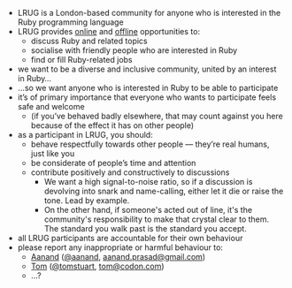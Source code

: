 * LRUG is a London-based community for anyone who is interested in the Ruby programming language
* LRUG provides [online](http://lrug.org/mailing-list) and [offline](http://lanyrd.com/series/lrug/) opportunities to:
    * discuss Ruby and related topics
    * socialise with friendly people who are interested in Ruby
    * find or fill Ruby-related jobs
* we want to be a diverse and inclusive community, united by an interest in Ruby…
* …so we want anyone who is interested in Ruby to be able to participate
* it’s of primary importance that everyone who wants to participate feels safe and welcome
    * (if you’ve behaved badly elsewhere, that may count against you here because of the effect it has on other people)
* as a participant in LRUG, you should:
    * behave respectfully towards other people — they’re real humans, just like you
    * be considerate of people’s time and attention
    * contribute positively and constructively to discussions
        * We want a high signal-to-noise ratio, so if a discussion is devolving into snark and name-calling, either let it die or raise the tone. Lead by example.
        * On the other hand, if someone's acted out of line, it's the community's responsibility to make that crystal clear to them. The standard you walk past is the standard you accept.
* all LRUG participants are accountable for their own behaviour
* please report any inappropriate or harmful behaviour to:
    * [Aanand](http://aanandprasad.com/) ([@aanand](http://twitter.com/aanand), [aanand.prasad@gmail.com](mailto:aanand.prasad@gmail.com))
    * [Tom](http://codon.com/) ([@tomstuart](http://twitter.com/tomstuart), [tom@codon.com](mailto:tom@codon.com))
    * …?

